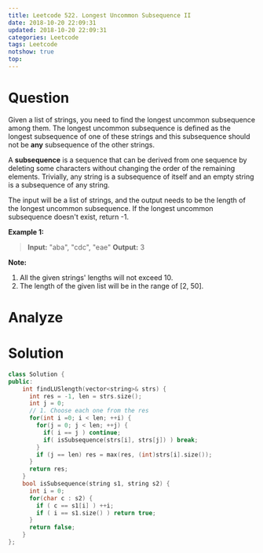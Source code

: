 ```yaml
---
title: Leetcode 522. Longest Uncommon Subsequence II
date: 2018-10-20 22:09:31
updated: 2018-10-20 22:09:31
categories: Leetcode
tags: Leetcode
notshow: true
top:
---
```


# Question

Given a list of strings, you need to find the longest uncommon subsequence among them. The longest uncommon subsequence is defined as the longest subsequence of one of these strings and this subsequence should not be  **any**  subsequence of the other strings.

A  **subsequence**  is a sequence that can be derived from one sequence by deleting some characters without changing the order of the remaining elements. Trivially, any string is a subsequence of itself and an empty string is a subsequence of any string.

The input will be a list of strings, and the output needs to be the length of the longest uncommon subsequence. If the longest uncommon subsequence doesn't exist, return -1.

**Example 1:**  

> **Input:** "aba", "cdc", "eae"
> **Output:** 3

**Note:**

1. All the given strings' lengths will not exceed 10.
2. The length of the given list will be in the range of [2, 50].

<!--more-->

# Analyze

<!-- TODO:Write some information about how to analyze this quesiton. -->

# Solution

```cpp
class Solution {
public:
    int findLUSlength(vector<string>& strs) {
      int res = -1, len = strs.size();
      int j = 0;
      // 1. Choose each one from the res
      for(int i =0; i < len; ++i) {
        for(j = 0; j < len; ++j) {
          if( i == j ) continue;
          if( isSubsequence(strs[i], strs[j]) ) break;
        }
        if (j == len) res = max(res, (int)strs[i].size());
      }
      return res;
    }
    bool isSubsequence(string s1, string s2) {
      int i = 0;
      for(char c : s2) {
        if ( c == s1[i] ) ++i;
        if ( i == s1.size() ) return true;
      } 
      return false;
    }
};
```